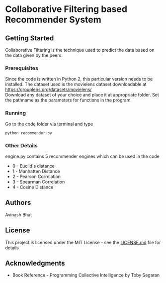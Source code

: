 # Collaborative Filtering based Recommender System
## Getting Started
Collaborative Filtering is the technique used to predict the data based on the data given by the peers.
### Prerequisites
Since the code is written in Python 2, this particular version needs to be installed.
The dataset used is the movielens dataset downloadable at https://grouplens.org/datasets/movielens/
<br>Download any dataset of your choice and place it at appropriate folder. Set the pathname as the parameters for functions in the program.

### Running
Go to the code folder via terminal and type 
```
python recommender.py
```
### Other Details
engine.py contains 5 recommender engines which can be used in the code 
* 0 - Euclid's distance
* 1 - Manhatten Distance
* 2 - Pearson Correlation
* 3 - Spearman Correlation
* 4 - Cosine Distance

## Authors
Avinash Bhat

## License

This project is licensed under the MIT License - see the [LICENSE.md](LICENSE.md) file for details

## Acknowledgments
* Book Reference - Programming Collective Intelligence by Toby Segaran

